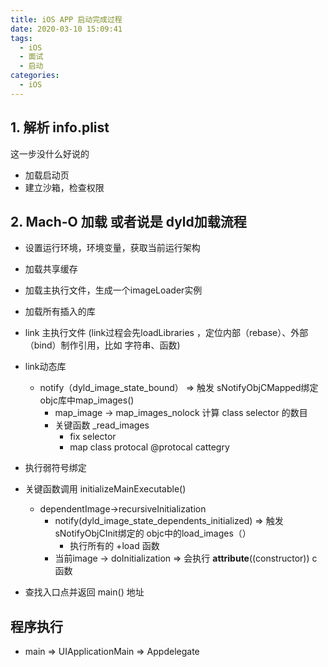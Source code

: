 ```yaml
---
title: iOS APP 启动完成过程
date: 2020-03-10 15:09:41
tags:
  - iOS
  - 面试
  - 启动
categories:
  - iOS
---
```


## 1. 解析 info.plist

这一步没什么好说的
- 加载启动页
- 建立沙箱，检查权限

## 2. Mach-O 加载 或者说是 dyld加载流程

- 设置运行环境，环境变量，获取当前运行架构
- 加载共享缓存
- 加载主执行文件，生成一个imageLoader实例
- 加载所有插入的库
- link 主执行文件 (link过程会先loadLibraries ，定位内部（rebase）、外部（bind）制作引用，比如 字符串、函数)
- link动态库
  - notify（dyld_image_state_bound） => 触发 sNotifyObjCMapped绑定 objc库中map_images()
    - map_image -> map_images_nolock 计算 class selector 的数目
    - 关键函数 _read_images
      - fix selector
      - map class protocal @protocal cattegry
- 执行弱符号绑定
- 关键函数调用 initializeMainExecutable()
  - dependentImage->recursiveInitialization
    - notify(dyld_image_state_dependents_initialized) => 触发sNotifyObjCInit绑定的 objc中的load_images（）
      - 执行所有的 +load 函数
    - 当前image -> doInitialization => 会执行 __attribute__((constructor)) c函数

- 查找入口点并返回 main() 地址


## 程序执行
  
  - main => UIApplicationMain => Appdelegate
